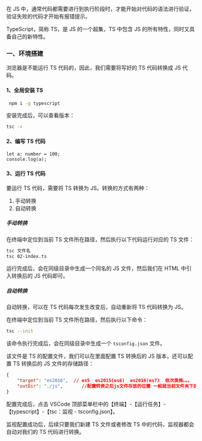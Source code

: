 在 JS 中，通常代码都需要进行到执行阶段时，才能开始对代码的语法进行验证，验证失败的代码才开始有报错提示。

TypeScript，简称 TS，是 JS 的一个超集，TS 中包含 JS 的所有特性，同时又具备自己的新特性。



### 一、环境搭建

浏览器是不能运行 TS 代码的，因此，我们需要将写好的 TS 代码转换成 JS 代码。

#### 1、全局安装 TS

```bash
 npm i -g typescript
```

安装完成后，可以查看版本：

```bash
tsc -v
```

#### 2、编写 TS 代码

```tsx
let a: number = 100;
console.log(a);
```

#### 3、运行 TS 代码

要运行 TS 代码，需要将 TS 转换为 JS。转换的方式有两种：

1. 手动转换
2. 自动转换

##### 手动转换

在终端中定位到当前 TS 文件所在路径，然后执行以下代码运行对应的 TS 文件：

```bash
tsc 文件名
tsc 02-index.ts
```

运行完成后，会在同级目录中生成一个同名的 JS 文件，然后我们在 HTML 中引入转换后的 JS 代码即可。

##### 自动转换

自动转换，可以在 TS 代码每次发生改变后，自动重新将 TS 代码转换为 JS。

在终端中定位到当前 TS 文件所在路径，然后执行以下命令：

```bash
tsc --init
```

该命令执行完成后，会在同级目录中生成一个 `tsconfig.json` 文件。

该文件是 TS 的配置文件，我们可以在里面配置 TS 转换后的 JS 版本，还可以配置 TS 转换后的 JS 文件的存储路径：

```json
{
    "target": "es2016",  // es5  es2015(es6)  es2016(es7)  依次类推。。。
    "outDir": "./js",       //配置转换之后js文件存放的位置 一般就当前文件夹下面生成一个js文件夹里面存放转换的js文件
}
```

配置完成后，点击 VSCode 顶部菜单栏中的【终端】-【运行任务】-【typescript】-【tsc：监视 - tsconfig.json】。

监视配置成功后，后续只要我们新建 TS 文件或者修改 TS 中的代码，监视器都会自动对我们的 TS 代码进行转换。